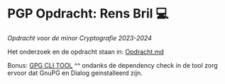 # PGP Opdracht: Rens Bril 💻
_Opdracht voor de minor Cryptografie 2023-2024_

Het onderzoek en de opdracht staan in: [Opdracht.md](https://github.com/Rensbril/PGP_rensbril/blob/main/Opdracht.md)

Bonus: [GPG CLI TOOL](https://github.com/Rensbril/PGP_rensbril/tree/main/%40RENSBRIL:%20GPG%20CLI%20TOOL)
^^ ondanks de dependency check in de tool zorg ervoor dat GnuPG en Dialog geinstalleerd zijn. 
